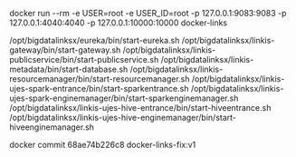 docker run --rm -e USER=root -e USER_ID=root -p 127.0.0.1:9083:9083 -p 127.0.0.1:4040:4040 -p 127.0.0.1:10000:10000 docker-links

/opt/bigdatalinksx/eureka/bin/start-eureka.sh
/opt/bigdatalinksx/linkis-gateway/bin/start-gateway.sh
/opt/bigdatalinksx/linkis-publicservice/bin/start-publicservice.sh
/opt/bigdatalinksx/linkis-metadata/bin/start-database.sh
/opt/bigdatalinksx/linkis-resourcemanager/bin/start-resourcemanager.sh
/opt/bigdatalinksx/linkis-ujes-spark-entrance/bin/start-sparkentrance.sh
/opt/bigdatalinksx/linkis-ujes-spark-enginemanager/bin/start-sparkenginemanager.sh
/opt/bigdatalinksx/linkis-ujes-hive-entrance/bin/start-hiveentrance.sh
/opt/bigdatalinksx/linkis-ujes-hive-enginemanager/bin/start-hiveenginemanager.sh


docker commit 68ae74b226c8 docker-links-fix:v1